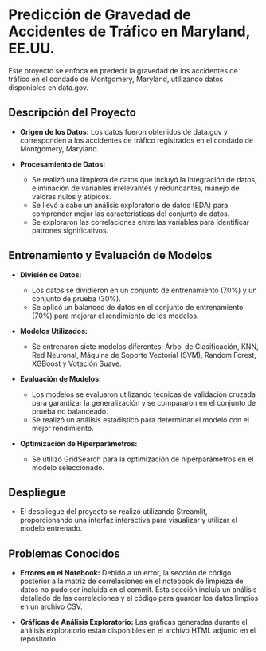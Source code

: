 # Predicción de Gravedad de Accidentes de Tráfico en Maryland, EE.UU.

Este proyecto se enfoca en predecir la gravedad de los accidentes de tráfico en el condado de Montgomery, Maryland, utilizando datos disponibles en data.gov.

## Descripción del Proyecto

- **Origen de los Datos:** Los datos fueron obtenidos de data.gov y corresponden a los accidentes de tráfico registrados en el condado de Montgomery, Maryland.
  
- **Procesamiento de Datos:**
  - Se realizó una limpieza de datos que incluyó la integración de datos, eliminación de variables irrelevantes y redundantes, manejo de valores nulos y atípicos.
  - Se llevó a cabo un análisis exploratorio de datos (EDA) para comprender mejor las características del conjunto de datos.
  - Se exploraron las correlaciones entre las variables para identificar patrones significativos.

## Entrenamiento y Evaluación de Modelos

- **División de Datos:**
  - Los datos se dividieron en un conjunto de entrenamiento (70%) y un conjunto de prueba (30%).
  - Se aplicó un balanceo de datos en el conjunto de entrenamiento (70%) para mejorar el rendimiento de los modelos.

- **Modelos Utilizados:**
  - Se entrenaron siete modelos diferentes: Árbol de Clasificación, KNN, Red Neuronal, Máquina de Soporte Vectorial (SVM), Random Forest, XGBoost y Votación Suave.
  
- **Evaluación de Modelos:**
  - Los modelos se evaluaron utilizando técnicas de validación cruzada para garantizar la generalización y se compararon en el conjunto de prueba no balanceado.
  - Se realizó un análisis estadístico para determinar el modelo con el mejor rendimiento.

- **Optimización de Hiperparámetros:**
  - Se utilizó GridSearch para la optimización de hiperparámetros en el modelo seleccionado.

## Despliegue

- El despliegue del proyecto se realizó utilizando Streamlit, proporcionando una interfaz interactiva para visualizar y utilizar el modelo entrenado.

## Problemas Conocidos

- **Errores en el Notebook:** Debido a un error, la sección de código posterior a la matriz de correlaciones en el notebook de limpieza de datos no pudo ser incluida en el commit. Esta sección incluía un análisis detallado de las correlaciones y el código para guardar los datos limpios en un archivo CSV.

- **Gráficas de Análisis Exploratorio:** Las gráficas generadas durante el análisis exploratorio están disponibles en el archivo HTML adjunto en el repositorio.

